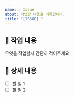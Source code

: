```yaml
---
name: ✏️ Issue
about: 작업할 내용을 기록합니다.
title: "[ISSUE] "
---
```


## 📝 작업 내용
무엇을 작업할지 간단히 적어주세요

## 📍 상세 내용
- [ ] 할 일 1
- [ ] 할 일 2